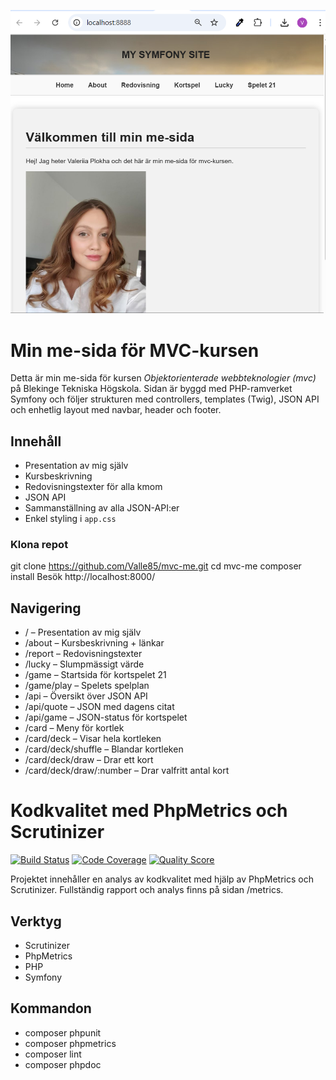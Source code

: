 ![me-sida](public/img/screenshot.png)

# Min me-sida för MVC-kursen

Detta är min me-sida för kursen *Objektorienterade webbteknologier (mvc)* på Blekinge Tekniska Högskola. Sidan är byggd med PHP-ramverket Symfony och följer strukturen med controllers, templates (Twig), JSON API och enhetlig layout med navbar, header och footer.

## Innehåll

- Presentation av mig själv
- Kursbeskrivning
- Redovisningstexter för alla kmom
- JSON API
- Sammanställning av alla JSON-API:er
- Enkel styling i `app.css`


### Klona repot

<!-- ```bash -->
git clone https://github.com/Valle85/mvc-me.git
cd mvc-me
composer install
Besök http://localhost:8000/

## Navigering

- / – Presentation av mig själv  
- /about – Kursbeskrivning + länkar  
- /report – Redovisningstexter  
- /lucky – Slumpmässigt värde  
- /game – Startsida för kortspelet 21  
- /game/play – Spelets spelplan  
- /api – Översikt över JSON API  
- /api/quote – JSON med dagens citat  
- /api/game – JSON-status för kortspelet  
- /card – Meny för kortlek  
- /card/deck – Visar hela kortleken  
- /card/deck/shuffle – Blandar kortleken  
- /card/deck/draw – Drar ett kort  
- /card/deck/draw/:number – Drar valfritt antal kort  

# Kodkvalitet med PhpMetrics och Scrutinizer

[![Build Status](https://scrutinizer-ci.com/g/Valle85/mvc-me/badges/build.png?b=main)](https://scrutinizer-ci.com/g/Valle85/mvc-me/)
[![Code Coverage](https://scrutinizer-ci.com/g/Valle85/mvc-me/badges/coverage.png?b=main)](https://scrutinizer-ci.com/g/Valle85/mvc-me/)
[![Quality Score](https://scrutinizer-ci.com/g/Valle85/mvc-me/badges/quality-score.png?b=main)](https://scrutinizer-ci.com/g/Valle85/mvc-me/)

Projektet innehåller en analys av kodkvalitet med hjälp av PhpMetrics och Scrutinizer. Fullständig rapport och analys finns på sidan /metrics.

## Verktyg 

- Scrutinizer
- PhpMetrics
- PHP
- Symfony

## Kommandon 

- composer phpunit
- composer phpmetrics
- composer lint
- composer phpdoc 